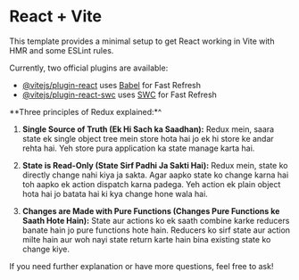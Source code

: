# React + Vite

This template provides a minimal setup to get React working in Vite with HMR and some ESLint rules.

Currently, two official plugins are available:

- [@vitejs/plugin-react](https://github.com/vitejs/vite-plugin-react/blob/main/packages/plugin-react/README.md) uses [Babel](https://babeljs.io/) for Fast Refresh
- [@vitejs/plugin-react-swc](https://github.com/vitejs/vite-plugin-react-swc) uses [SWC](https://swc.rs/) for Fast Refresh

**Three principles of Redux explained:*^

1. **Single Source of Truth (Ek Hi Sach ka Saadhan):**
   Redux mein, saara state ek single object tree mein store hota hai jo ek hi store ke andar rehta hai. Yeh store pura application ka state manage karta hai.

2. **State is Read-Only (State Sirf Padhi Ja Sakti Hai):**
   Redux mein, state ko directly change nahi kiya ja sakta. Agar aapko state ko change karna hai toh aapko ek action dispatch karna padega. Yeh action ek plain object hota hai jo batata hai ki kya change hone wala hai.

3. **Changes are Made with Pure Functions (Changes Pure Functions ke Saath Hote Hain):**
   State aur actions ko ek saath combine karke reducers banate hain jo pure functions hote hain. Reducers ko sirf state aur action milte hain aur woh nayi state return karte hain bina existing state ko change kiye.

If you need further explanation or have more questions, feel free to ask!